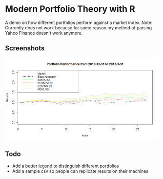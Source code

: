 # Modern Portfolio Theory with R
A demo on how different portfolios perform against a market index. Note: Currently does not work because for some reason my method of parsing Yahoo Finance doesn't work anymore.

## Screenshots
![Results](/results.png)

## Todo
* Add a better legend to distinguish different portfolios
* Add a sample csv so people can replicate results on their machines

